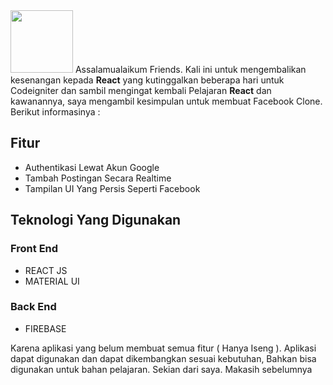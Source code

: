 <img src="https://i.pinimg.com/originals/6d/cd/94/6dcd94c7c4bf4800648ef7cbe0113c33.gif" width="100" />
Assalamualaikum Friends.
Kali ini untuk mengembalikan kesenangan kepada <b>React</b> yang kutinggalkan beberapa hari untuk Codeigniter dan sambil mengingat kembali Pelajaran <b>React</b> dan kawanannya, saya mengambil kesimpulan untuk membuat Facebook Clone.
Berikut informasinya :


## Fitur
- Authentikasi Lewat Akun Google
- Tambah Postingan Secara Realtime
- Tampilan UI Yang Persis Seperti Facebook

## Teknologi Yang Digunakan
### Front End
- REACT JS
- MATERIAL UI
### Back End
- FIREBASE

Karena aplikasi yang belum membuat semua fitur ( Hanya Iseng ). Aplikasi dapat digunakan dan dapat dikembangkan sesuai kebutuhan, Bahkan bisa digunakan untuk bahan pelajaran. Sekian dari saya. Makasih sebelumnya
